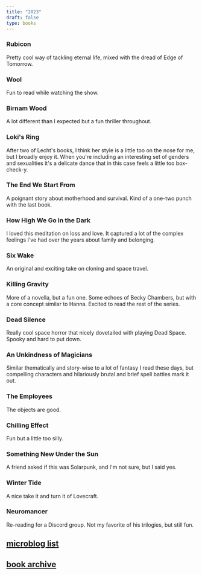 ```yaml
--- 
title: "2023" 
draft: false 
type: books 
---
```


### Rubicon

Pretty cool way of tackling eternal life, mixed with the dread of Edge of Tomorrow.

### Wool

Fun to read while watching the show.

### Birnam Wood

A lot different than I expected but a fun thriller throughout.

### Loki's Ring

After two of Lecht's books, I think her style is a little too on the nose for me, but I broadly enjoy it. When you're including an interesting set of genders and sexualities it's a delicate dance that in this case feels a little too box-check-y.

### The End We Start From

A poignant story about motherhood and survival. Kind of a one-two punch with the last book.

### How High We Go in the Dark

I loved this meditation on loss and love. It captured a lot of the complex feelings I’ve had over the years about family and belonging.

### Six Wake

An original and exciting take on cloning and space travel.

### Killing Gravity

More of a novella, but a fun one. Some echoes of Becky Chambers, but with a core concept similar to Hanna. Excited to read the rest of the series.

### Dead Silence

Really cool space horror that nicely dovetailed with playing Dead Space. Spooky and hard to put down.

### An Unkindness of Magicians

Similar thematically and story-wise to a lot of fantasy I read these days, but compelling characters and hilariously brutal and brief spell battles mark it out.

### The Employees

The objects are good.

### Chilling Effect

Fun but a little too silly.

### ‌Something New Under the Sun

A friend asked if this was Solarpunk, and I'm not sure, but I said yes.

### Winter Tide

A nice take it and turn it of Lovecraft.

### Neuromancer

Re-reading for a Discord group. Not my favorite of his trilogies, but still fun.

## [microblog list](https://micro.brookshelley.com/2023/01/01/bookgoals.html)
## [book archive](/bookarchive)